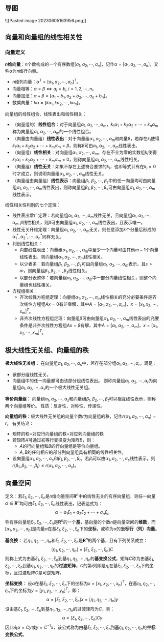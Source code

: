 
## 导图

![[Pasted image 20230605163956.png]]

## 向量和向量组的线性相关性

### 向量定义

**$n$维向量**：$n$个数构成的一个有序数组$[a_1,a_2,\cdots,a_n]$，记作$\alpha=[a_1,a_2,\cdots,a_n]$，又称$\alpha$为$n$维行向量。
- $n$维列向量：$\alpha^T=[a_1,a_2,\cdots,a_n]^T$。
- 向量相等：$\alpha=\beta\Leftrightarrow a_i=b_i,i=1,2,\cdots,n$。
- 向量加法：$\alpha+\beta=[a_1+b_1,a_2+b_2,\cdots,a_n+b_n]$。
- 数乘向量：$k\alpha=[ka_1,ka_2,\cdots,ka_n]$。

向量组的线性组合、线性表出和线性相关：
- （向量组的）**线性组合**：对于向量组$\alpha_1,\alpha_2,\cdots,\alpha_m$，$k_1\alpha_1+k_2\alpha_2+\cdots+k_n\alpha_m$称为向量组$\alpha_1,\alpha_2,\cdots,\alpha_m$的一个线性组合。
- （向量由向量组）**线性表出**：对于向量组$\alpha_1,\alpha_2,\cdots,\alpha_m$和向量$\beta$，若存在$k_i$使得$k_1\alpha_1+k_2\alpha_2+\cdots+k_m\alpha_m=\beta$，则称$\beta$可由$\alpha_1,\alpha_2,\cdots,\alpha_m$线性表出。
- （向量组）**线性相关**：对向量组$\alpha_1,\alpha_2,\cdots,\alpha_m$，存在不全为零的实数组$k_i$使得$k_1\alpha_1+k_2\alpha_2+\cdots+k_m\alpha_m=0$，则称向量组$\alpha_1,\alpha_2,\cdots,\alpha_m$线性相关。
- （向量组）**线性无关**：如果不存在上述符合要求的$k_i$，也即等式只有在$k_i=0$时才成立，则说明向量组$\alpha_1,\alpha_2,\cdots,\alpha_m$线性无关。
- （向量组由向量组）**线性表示**：向量组$\beta_1,\beta_2,\cdots,\beta_s$中的任一向量均可由向量组$\alpha_1,\alpha_2,\cdots,\alpha_m$线性表出，则称向量组$\beta_1,\beta_2,\cdots,\beta_s$可由向量组$\alpha_1,\alpha_2,\cdots,\alpha_m$线性表示。

线性相关性判别的七个定理：
- 线性表出增广定理：若向量组$\alpha_1,\alpha_2,\cdots,\alpha_m$线性无关，且向量组$\alpha_1,\alpha_2,\cdots,\alpha_m,\beta$线性相关，则$\beta$可由向量组$\alpha_1,\alpha_2,\cdots,\alpha_m$线性表出，且表示唯一。
- 线性无关升维定理：向量组$\alpha_1,\alpha_2,\cdots,\alpha_m$无关，则任意添加$k$个分量后形成的$\alpha_1^*,\alpha_2^*,\cdots,\alpha_n^*$同样无关。
- 判别线性相关：
	- 内部线性表出：向量组$\alpha_1,\alpha_2,\cdots,\alpha_m$中至少一个向量可由其他$m-1$个向量线性表出，则向量组$\alpha_1,\alpha_2,\cdots,\alpha_m$线性相关。
	- 以少表多：若向量组$\beta_1,\beta_2,\cdots,\beta_s$可由向量组$\alpha_1,\alpha_2,\cdots,\alpha_m$表示，且$s>m$，则向量组$\beta_1,\beta_2,\cdots,\beta_s$线性相关。
	- 以部分表整体：若向量组$\alpha_1,\alpha_2,\cdots,\alpha_m$中一部分向量线性相关，则整个向量组也线性相关。
- 方程组相关：
	- 齐次线性方程组定理：向量组$\alpha_1,\alpha_2,\cdots,\alpha_m$线性相关的充分必要条件是齐次线性方程组$Ax=0$有非零解，其中$A=[\alpha_1,\alpha_2,\cdots,\alpha_m]$，$x=[x_1,x_2,\cdots,x_m]^T$。
	- 非齐次线性方程组定理：向量组$\beta$可由向量组$\alpha_1,\alpha_2,\cdots,\alpha_m$线性表出的充要条件是非齐次线性方程组$Ax=\beta$有解，其中$A=[\alpha_1,\alpha_2,\cdots,\alpha_m]$，$x=[x_1,x_2,\cdots,x_m]^T$。

## 极大线性无关组、向量组的秩

**极大线性无关组**：
在向量组$\alpha_1,\alpha_2,\cdots,\alpha_s$中，若存在部分组$\alpha_1,\alpha_2,\cdots,\alpha_r$，满足：
- 该部分组线性无关。
- 向量组中的任一向量都可由该部分组线性表出。
则称向量组$\alpha_1,\alpha_2,\cdots,\alpha_r$为向量组$\alpha_1,\alpha_2,\cdots,\alpha_s$的一个极大线性无关组。

**等价向量组**：
向量组$\alpha_1,\alpha_2,\cdots,\alpha_s$和向量组$\beta_1,\beta_2,\cdots,\beta_t$可以相互线性表示，则称两个向量组等价。
性质：反身性、对称性、传递性。

**向量组的秩**：极大线性无关组的向量个数$r$为向量组的秩，记作$r(\alpha_1,\alpha_2,\cdots,\alpha_n)=r$。
有关结论：
- 矩阵的秩=对应行向量组的秩=对应列向量组的秩
- 若矩阵$A$可通过初等行变换变为矩阵$B$，则：
	- $A$的行向量组和$B$的行向量组是等价向量组。
	- $A,B$的任何相应的部分列向量组具有相同的线性相关性。
- 设向量组$\alpha_1,\alpha_2,\cdots,\alpha_s$和$\beta_1,\beta_2,\cdots,\beta_t$。若$\beta_i$可以由$\alpha_1,\alpha_2,\cdots,\alpha_s$线性表示，则$r(\beta_1,\beta_2,\cdots,\beta_t)\le r(\alpha_1,\alpha_2,\cdots,\alpha_s)$。

## 向量空间

定义：若$\xi_1,\xi_2,\cdots,\xi_n$是$n$维向量空间$\mathbf{R}^n$中的线性无关的有序向量组，则任一向量$\alpha\in \mathbf{R}^n$均可由$\xi_1,\xi_2,\cdots,\xi_n$线性表出，记表达式为：
$$
\alpha=a_1\xi_1+a_2\xi_2+\cdots+a_n\xi_n
$$
称有序向量组$\xi_1,\xi_2,\cdots,\xi_n$是$\mathbf{R}^n$的一个**基**，基向量的个数$n$是向量空间的**维数**，而$[a_1,a_2,\cdots,a_n]$是向量$\alpha$在基$\xi_1,\xi_2,\cdots,\xi_n$下的**坐标**，或称为$\alpha$的**坐标行（列）向量**。

**基变换**：
若$\eta_1,\eta_2,\cdots,\eta_n$和$\xi_1,\xi_2,\cdots,\xi_n$是$\mathbf{R}^n$的两个基，且有下列关系成立：
$$
[\eta_1,\eta_2,\cdots,\eta_n]=[\xi_1,\xi_2,\cdots,\xi_n]C
$$
则称上式为由基$\xi_1,\xi_2,\cdots,\xi_n$到基$\eta_1,\eta_2,\cdots,\eta_n$的**基变换公式**。矩阵$C$称为由基$\xi_1,\xi_2,\cdots,\xi_n$到基$\eta_1,\eta_2,\cdots,\eta_n$的**过渡矩阵**，$C$的第$i$列即是$\eta_i$在基$\xi_1,\xi_2,\cdots,\xi_n$下的坐标，且过渡矩阵$C$是可逆矩阵。

**坐标变换**：
设$\alpha$在基$\xi_1,\xi_2,\cdots,\xi_n$下的坐标为$x=[x_1,x_2,\cdots,x_n]^T$，在基$\eta_1,\eta_2,\cdots,\eta_n$下的坐标为$y=[y_1,y_2,\cdots,y_n]^T$，即：
$$
\alpha=[\xi_1,\xi_2,\cdots,\xi_n]x=[\eta_1,\eta_2,\cdots,\eta_n]y
$$
设由基$\xi_1,\xi_2,\cdots,\xi_n$到基$\eta_1,\eta_2,\cdots,\eta_n$的过渡矩阵为$C$，则：
$$
\alpha=[\xi_1,\xi_2,\cdots,\xi_n]Cy
$$
因此有$x=Cy$或$y=C^{-1}x$，该公式称为由基$\xi_1,\xi_2,\cdots,\xi_n$到基$\eta_1,\eta_2,\cdots,\eta_n$的**坐标变换公式**。

